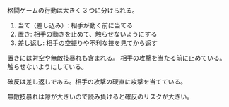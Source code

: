格闘ゲームの行動は大きく 3 つに分けられる。

1. 当て（差し込み）: 相手が動く前に当てる
2. 置き: 相手の動きを止めて、触らせないようにする
3. 差し返し: 相手の空振りや不利な技を見てから返す

置きには対空や無敵技暴れも含まれる。
相手の攻撃を当たる前に止めている。触らせないようにしている。

確反は差し返しである。相手の攻撃の硬直に攻撃を当てている。

無敵技暴れは隙が大きいので読み負けると確反のリスクが大きい。
